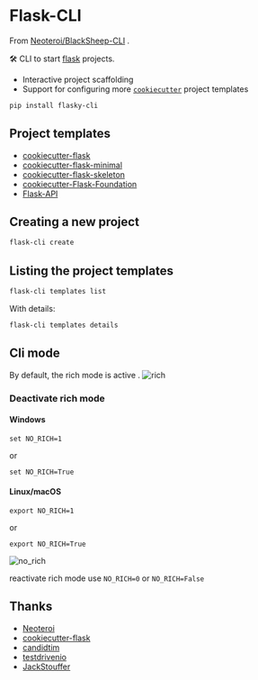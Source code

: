 # Flask-CLI

From [Neoteroi/BlackSheep-CLI](https://github.com/Neoteroi/BlackSheep-CLI) .

🛠️ CLI to start [flask](https://github.com/pallets/flask) projects.

- Interactive project scaffolding
- Support for configuring more [`cookiecutter`](https://github.com/cookiecutter/cookiecutter) project templates

```bash
pip install flasky-cli
```

## Project templates

- [cookiecutter-flask](https://github.com/cookiecutter-flask/cookiecutter-flask)
- [cookiecutter-flask-minimal](https://github.com/candidtim/cookiecutter-flask-minimal)
- [cookiecutter-flask-skeleton](https://github.com/testdrivenio/cookiecutter-flask-skeleton)
- [cookiecutter-Flask-Foundation](https://github.com/JackStouffer/cookiecutter-Flask-Foundation)
- [Flask-API](https://github.com/jennier0107/Flask-API)

## Creating a new project

```bash
flask-cli create
```

## Listing the project templates

```bash
flask-cli templates list
```

With details:

```bash
flask-cli templates details
```

## Cli mode
By default, the rich mode is active .
![rich](static/cli_rich_mode.png)
### Deactivate rich mode
#### Windows
```commandline
set NO_RICH=1
```
or
```commandline
set NO_RICH=True
```

#### Linux/macOS
```commandline
export NO_RICH=1
```
or
```commandline
export NO_RICH=True
```

![no_rich](static/no_rich_mode.png)

reactivate rich mode use `NO_RICH=0` or `NO_RICH=False`    


## Thanks

- [Neoteroi](https://github.com/Neoteroi)
- [cookiecutter-flask](https://github.com/cookiecutter-flask)
- [candidtim](https://github.com/candidtim)
- [testdrivenio](https://github.com/testdrivenio)
- [JackStouffer](https://github.com/JackStouffer)